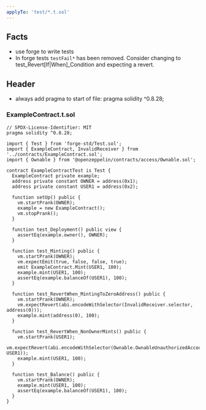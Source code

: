```yaml
---
applyTo: 'test/*.t.sol'
---
```


## Facts

- use forge to write tests
- In forge tests `testFail*` has been removed. Consider changing to test_Revert[If|When]\_Condition and expecting a revert.

## Header

- always add pragma to start of file: pragma solidity ^0.8.28;







### ExampleContract.t.sol

```solidity
// SPDX-License-Identifier: MIT
pragma solidity ^0.8.28;

import { Test } from 'forge-std/Test.sol';
import { ExampleContract, InvalidReceiver } from '../contracts/ExampleContract.sol';
import { Ownable } from '@openzeppelin/contracts/access/Ownable.sol';

contract ExampleContractTest is Test {
  ExampleContract private example;
  address private constant OWNER = address(0x1);
  address private constant USER1 = address(0x2);

  function setUp() public {
    vm.startPrank(OWNER);
    example = new ExampleContract();
    vm.stopPrank();
  }

  function test_Deployment() public view {
    assertEq(example.owner(), OWNER);
  }

  function test_Minting() public {
    vm.startPrank(OWNER);
    vm.expectEmit(true, false, false, true);
    emit ExampleContract.Mint(USER1, 100);
    example.mint(USER1, 100);
    assertEq(example.balanceOf(USER1), 100);
  }

  function test_RevertWhen_MintingToZeroAddress() public {
    vm.startPrank(OWNER);
    vm.expectRevert(abi.encodeWithSelector(InvalidReceiver.selector, address(0)));
    example.mint(address(0), 100);
  }

  function test_RevertWhen_NonOwnerMints() public {
    vm.startPrank(USER1);
    vm.expectRevert(abi.encodeWithSelector(Ownable.OwnableUnauthorizedAccount.selector, USER1));
    example.mint(USER1, 100);
  }

  function test_Balance() public {
    vm.startPrank(OWNER);
    example.mint(USER1, 100);
    assertEq(example.balanceOf(USER1), 100);
  }
}
```
